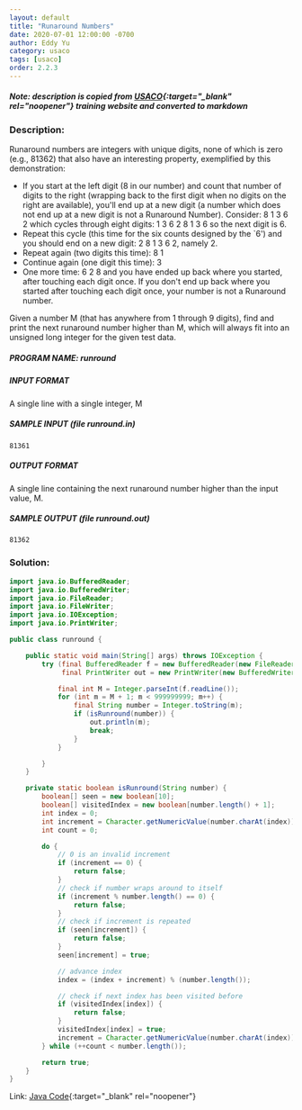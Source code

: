 ```yaml
---
layout: default
title: "Runaround Numbers"
date: 2020-07-01 12:00:00 -0700
author: Eddy Yu
category: usaco
tags: [usaco]
order: 2.2.3
---
```


##### Note: description is copied from [USACO](http://www.usaco.org/){:target="_blank" rel="noopener"} training website and converted to markdown

### Description:
Runaround numbers are integers with unique digits, none of which is zero 
(e.g., 81362) that also have an interesting property, exemplified by this 
demonstration:

* If you start at the left digit (8 in our number) and count that number of 
  digits to the right (wrapping back to the first digit when no digits on the 
  right are available), you'll end up at a new digit (a number which does not 
  end up at a new digit is not a Runaround Number). Consider: 8 1 3 6 2 which 
  cycles through eight digits: 1 3 6 2 8 1 3 6 so the next digit is 6.
* Repeat this cycle (this time for the six counts designed by the `6') and you
  should end on a new digit: 2 8 1 3 6 2, namely 2.
* Repeat again (two digits this time): 8 1
* Continue again (one digit this time): 3
* One more time: 6 2 8 and you have ended up back where you started, after 
  touching each digit once. If you don't end up back where you started after 
  touching each digit once, your number is not a Runaround number.

Given a number M (that has anywhere from 1 through 9 digits), find and print 
the next runaround number higher than M, which will always fit into an unsigned 
long integer for the given test data.

##### PROGRAM NAME: runround

##### INPUT FORMAT
A single line with a single integer, M

##### SAMPLE INPUT (file runround.in)
```
81361
```

##### OUTPUT FORMAT
A single line containing the next runaround number higher than the input value, M.

##### SAMPLE OUTPUT (file runround.out)
```
81362
```
    
### Solution:
```java
import java.io.BufferedReader;
import java.io.BufferedWriter;
import java.io.FileReader;
import java.io.FileWriter;
import java.io.IOException;
import java.io.PrintWriter;

public class runround {

    public static void main(String[] args) throws IOException {
        try (final BufferedReader f = new BufferedReader(new FileReader("runround.in"));
             final PrintWriter out = new PrintWriter(new BufferedWriter(new FileWriter("runround.out")))) {

            final int M = Integer.parseInt(f.readLine());
            for (int m = M + 1; m < 999999999; m++) {
                final String number = Integer.toString(m);
                if (isRunround(number)) {
                    out.println(m);
                    break;
                }
            }

        }
    }

    private static boolean isRunround(String number) {
        boolean[] seen = new boolean[10];
        boolean[] visitedIndex = new boolean[number.length() + 1];
        int index = 0;
        int increment = Character.getNumericValue(number.charAt(index));
        int count = 0;

        do {
            // 0 is an invalid increment
            if (increment == 0) {
                return false;
            }
            // check if number wraps around to itself
            if (increment % number.length() == 0) {
                return false;
            }
            // check if increment is repeated
            if (seen[increment]) {
                return false;
            }
            seen[increment] = true;

            // advance index
            index = (index + increment) % (number.length());

            // check if next index has been visited before
            if (visitedIndex[index]) {
                return false;
            }
            visitedIndex[index] = true;
            increment = Character.getNumericValue(number.charAt(index));
        } while (++count < number.length());

        return true;
    }
}
``` 
Link: [Java Code](https://github.com/eddycyu/usaco/blob/master/src/runround.java){:target="_blank" rel="noopener"}
